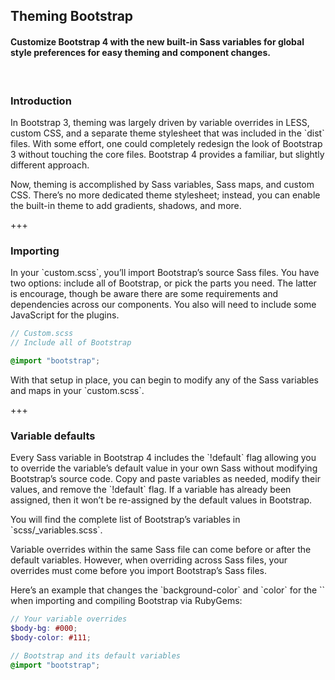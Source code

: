 
## Theming Bootstrap

#### Customize Bootstrap 4 with the new built-in Sass variables for global style preferences for easy theming and component changes.

<br>

### Introduction

<p>
  In Bootstrap 3, theming was largely driven by variable overrides in LESS,
  custom CSS, and a separate theme stylesheet that was included in the `dist`
  files. With some effort, one could completely redesign the look of Bootstrap
  3 without touching the core files. Bootstrap 4 provides a familiar, but
  slightly different approach.
</p>

<p>
  Now, theming is accomplished by Sass variables, Sass maps, and custom CSS.
  There’s no more dedicated theme stylesheet; instead, you can enable the
  built-in theme to add gradients, shadows, and more.
</p>

+++

### Importing

<p>
  In your `custom.scss`, you’ll import Bootstrap’s source Sass files. You have
  two options: include all of Bootstrap, or pick the parts you need. The latter
  is encourage, though be aware there are some requirements and dependencies
  across our components. You also will need to include some JavaScript for the
  plugins.
</p>

```scss
// Custom.scss
// Include all of Bootstrap

@import "bootstrap";
```

<p>
  With that setup in place, you can begin to modify any of the Sass variables
  and maps in your `custom.scss`.
</p>

+++

### Variable defaults

<p>
  Every Sass variable in Bootstrap 4 includes the `!default` flag allowing you
  to override the variable’s default value in your own Sass without modifying
  Bootstrap’s source code. Copy and paste variables as needed, modify their
  values, and remove the `!default` flag. If a variable has already been
  assigned, then it won’t be re-assigned by the default values in Bootstrap.
</p>

<p>
  You will find the complete list of Bootstrap’s variables in
  `scss/_variables.scss`.
</p>

<p>
  Variable overrides within the same Sass file can come before or after the
  default variables. However, when overriding across Sass files, your
  overrides must come before you import Bootstrap’s Sass files.
</p>

<p>
  Here’s an example that changes the `background-color` and `color` for the
  `<body>` when importing and compiling Bootstrap via RubyGems:
</p>

```scss
// Your variable overrides
$body-bg: #000;
$body-color: #111;

// Bootstrap and its default variables
@import "bootstrap";
```
